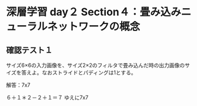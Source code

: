 


# 深層学習 day２ Section４：畳み込みニューラルネットワークの概念

## 確認テスト１

サイズ6×6の入力画像を、サイズ2×2のフィルタで畳み込んだ時の出力画像のサイズを答えよ。なおストライドとパディングは1とする。  

解答：7x7

６＋１＊２－２＋１＝７ ゆえに7x7

